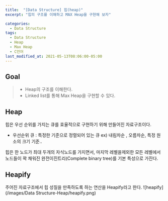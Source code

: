 ```yaml
---
title:  "[Data Structure] 힙(heap)"
excerpt: "힙의 구조를 이해하고 MAX Heap을 구현해 보자"

categories:
  - Data Structure
tags:
  - Data Structure
  - Heap
  - Max Heap
  - C언어
last_modified_at: 2021-05-13T08:06:00-05:00
---
```


## Goal
> - Heap의 구조를 이해한다.
> - Linked list를 통해 Max Heap을 구현할 수 있다.

## Heap
힙은 우선 순위를 가지는 큐를 효율적으로 구현하기 위해 만들어진 자료구조이다. 

* 우선순위 큐 : 특정한 기준으로 정렬되어 있는 큐 ex) 내림차순 , 오름차순, 특정 원소의 크기 기준..

힙은 한 노드가 최대 두개의 자식노드를 가지면서, 마지막 레벨을제외한 모든 레벨에서 노드들이 꽉 채워진 완전이진트리(Complete binary tree)를 기본 특성으로 가진다.

## Heapify
주어진 자료구조에서 힙 성질을 만족하도록 하는 연산을 Heapify라고 한다.
![heapify](/images/Data Structure-Heap/heapify.png)
